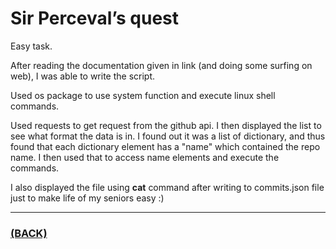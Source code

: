 # Sir Perceval’s quest
Easy task.

After reading the documentation given in link (and doing some surfing on web), I was able to write the script.

Used os package to use system function and execute linux shell commands.

Used requests to get request from the github api. I then displayed the list to see what format the data is in. I found out it was a list of dictionary, and thus found that each dictionary element has a "name" which contained the repo name. I then used that to access name elements and execute the commands.

I also displayed the file using **cat** command after writing to commits.json file just to make life of my seniors easy :)

---

### [(BACK)](https://github.com/theamankumarsingh/amfoss-tasks)
